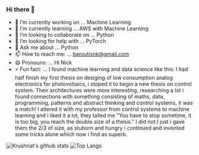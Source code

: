 ### Hi there 👋

- 🔭 I’m currently working on ... Machine Learning
- 🌱 I’m currently learning ... AWS with Machine Learning
- 👯 I’m looking to collaborate on ... Python 
- 🤔 I’m looking for help with ...  PyTorch
- 💬 Ask me about ... Python
- 📫 How to reach me: ... baroutisnk@gmail.com
- 😄 Pronouns: ...  Hi Nick
- ⚡ Fun fact: ... I found machine learning and data science like this: I had half finish my first thesis on desiging of low consumption analog electronics for photovoltaics, i stoped it to begin a new thesis on control system.  Their architectures were more interesting, researching a lot i found connections with something  consisting of maths, data, programming, patterns and abstract thinking and control systems, it was a match! I altered it with my professor from control systems to machine learning and i liked it a lot, they talled me "You have to stop sometime, it is too big, you reach the double size of a thesis." I did not.I just i gave them the 2/3 of size, as stuborn and hungry i continued and invented some tricks alone which now i find as superb.


![Krushnat's github stats](https://github-readme-stats.vercel.app/api?username=nikolaosmparoutis&show_icons=true) ![Top Langs](https://github-readme-stats.vercel.app/api/top-langs/?username=nikolaosmparoutis&layout=compact)
